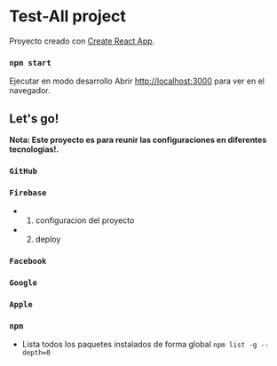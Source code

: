 # Test-All project

Proyecto creado con [Create React App](https://github.com/facebook/create-react-app).

### `npm start`

Ejecutar en modo desarrollo
Abrir [http://localhost:3000](http://localhost:3000) para ver en el navegador.

## Let's go!

**Nota: Este proyecto es para reunir las configuraciones en diferentes tecnologias!.**

### `GitHub`

### `Firebase`

- 1. configuracion del proyecto
- 2. deploy

### `Facebook`

### `Google`

### `Apple`

### `npm`

- Lista todos los paquetes instalados de forma global `npm list -g --depth=0`
